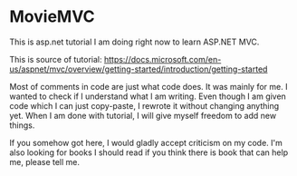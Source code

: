 # MovieMVC
This is asp.net tutorial I am doing right now to learn ASP.NET MVC. 

This is source of tutorial: https://docs.microsoft.com/en-us/aspnet/mvc/overview/getting-started/introduction/getting-started

Most of comments in code are just what code does. It was mainly for me. I wanted to check if I understand what I am writing. Even though I am given code which I can just copy-paste, I rewrote it without changing anything yet. When I am done with tutorial, I will give myself freedom to add new things.

If you somehow got here, I would gladly accept criticism on my code. I'm also looking for books I should read if you think there is book that can help me, please tell me.
